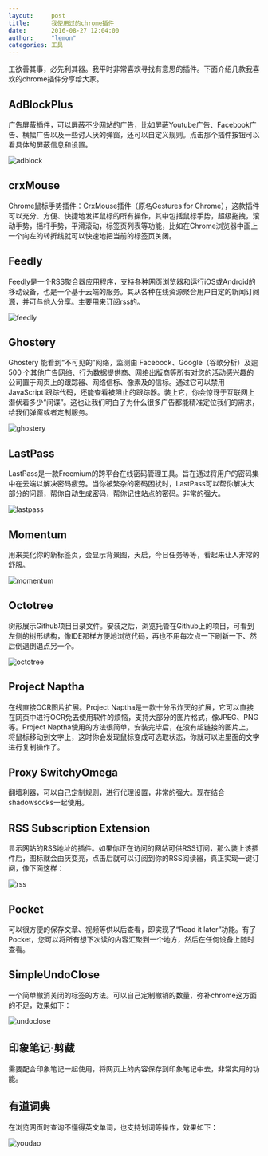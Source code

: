 ```yaml
---
layout:     post
title:      我使用过的chrome插件
date:       2016-08-27 12:04:00
author:     "lemon"
categories: 工具
---
```


工欲善其事，必先利其器。我平时非常喜欢寻找有意思的插件。下面介绍几款我喜欢的chrome插件分享给大家。 

## AdBlockPlus

广告屏蔽插件，可以屏蔽不少网站的广告，比如屏蔽Youtube广告、Facebook广告、横幅广告以及一些讨人厌的弹窗，还可以自定义规则。点击那个插件按钮可以看具体的屏蔽信息和设置。

![adblock](/images/chrome-plugin/1.png)

## crxMouse

Chrome鼠标手势插件：CrxMouse插件（原名Gestures for Chrome），这款插件可以充分、方便、快捷地发挥鼠标的所有操作，其中包括鼠标手势，超级拖拽，滚动手势，摇杆手势，平滑滚动，标签页列表等功能，比如在Chrome浏览器中画上一个向左的转折线就可以快速地把当前的标签页关闭。

## Feedly

Feedly是一个RSS聚合器应用程序，支持各种网页浏览器和运行iOS或Android的移动设备，也是一个基于云端的服务。其从各种在线资源聚合用户自定的新闻订阅源，并可与他人分享。主要用来订阅rss的。

![feedly](/images/chrome-plugin/2.png)

## Ghostery

Ghostery 能看到“不可见的”网络，监测由 Facebook、Google（谷歌分析）及逾 500 个其他广告网络、行为数据提供商、网络出版商等所有对您的活动感兴趣的公司置于网页上的跟踪器、网络信标、像素及的信标。通过它可以禁用JavaScript 跟踪代码，还能查看被阻止的跟踪器。装上它，你会惊讶于互联网上潜伏着多少“间谍”。这也让我们明白了为什么很多广告都能精准定位我们的需求，给我们弹窗或者定制服务。

![ghostery](/images/chrome-plugin/3.png)

## LastPass

LastPass是一款Freemium的跨平台在线密码管理工具。旨在通过将用户的密码集中在云端以解决密码疲劳。当你被繁杂的密码困扰时，LastPass可以帮你解决大部分的问题，帮你自动生成密码，帮你记住站点的密码。非常的强大。

![lastpass](/images/chrome-plugin/4.png)

## Momentum

用来美化你的新标签页，会显示背景图，天启，今日任务等等，看起来让人非常的舒服。

![momentum](/images/chrome-plugin/5.png)

## Octotree

树形展示Github项目目录文件。安装之后，浏览托管在Github上的项目，可看到左侧的树形结构，像IDE那样方便地浏览代码，再也不用每次点一下刷新一下、然后倒退倒退点另一个。

![octotree](/images/chrome-plugin/6.png)

## Project Naptha

在线直接OCR图片扩展。Project Naptha是一款十分吊炸天的扩展，它可以直接在网页中进行OCR免去使用软件的烦恼，支持大部分的图片格式，像JPEG、PNG 等。Project Naptha使用的方法很简单，安装完毕后，在没有超链接的图片上，将鼠标移动到文字上，这时你会发现鼠标变成可选取状态，你就可以进里面的文字进行复制操作了。

## Proxy SwitchyOmega

翻墙利器，可以自己定制规则，进行代理设置，非常的强大。现在结合shadowsocks一起使用。

## RSS Subscription Extension

显示网站的RSS地址的插件。如果你正在访问的网站可供RSS订阅，那么装上该插件后，图标就会由灰变亮，点击后就可以订阅到你的RSS阅读器，真正实现一键订阅，像下面这样：

![rss](/images/chrome-plugin/7.png)

## Pocket

可以很方便的保存文章、视频等供以后查看，即实现了“Read it later”功能。有了 Pocket，您可以将所有想下次读的内容汇聚到一个地方，然后在任何设备上随时查看。

## SimpleUndoClose

一个简单撤消关闭的标签的方法。可以自己定制撤销的数量，弥补chrome这方面的不足，效果如下：

![undoclose](/images/chrome-plugin/8.png)

## 印象笔记·剪藏

需要配合印象笔记一起使用，将网页上的内容保存到印象笔记中去，非常实用的功能。

## 有道词典

在浏览网页时查询不懂得英文单词，也支持划词等操作，效果如下：

![youdao](/images/chrome-plugin/9.png)
